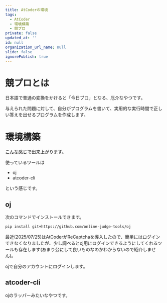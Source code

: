 ```yaml
---
title: AtCoderの環境
tags:
  - AtCoder
  - 環境構築
  - 競プロ
private: false
updated_at: ''
id: null
organization_url_name: null
slide: false
ignorePublish: true
---
```

# 競プロとは
日本語で普通の変換をかけると「今日プロ」となる、厄介なやつです。

与えられた問題に対して、自分がプログラムを書いて、実用的な実行時間で正しい答えを出せるプログラムを作成します。

# 環境構築
[こんな感じ](https://github.com/rotarymars/atcoder-competitive_programming)で出来上がります。

使っているツールは
- oj
- atcoder-cli

という感じです。
## oj
次のコマンドでインストールできます。
```bash
pip install git+https://github.com/online-judge-tools/oj
```

最近(2025/07/25)はAtCoderがReCaptchaを導入したので、簡単にはログインできなくなりましたが、少し調べるとoj用にログインできるようにしてくれるツールも存在します(あまり公にして良いものなのかわからないので紹介しません)。

ojで自分のアカウントにログインします。

## atcoder-cli
ojのラッパーみたいなやつです。

